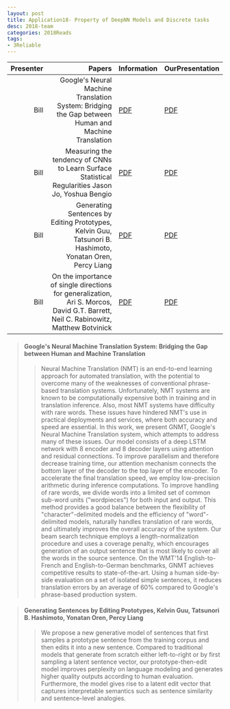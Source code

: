 ```yaml
---
layout: post
title: Application18- Property of DeepNN Models and Discrete tasks 
desc: 2018-team
categories: 2018Reads
tags:
- 3Reliable
---
```



| Presenter | Papers | Information| OurPresentation |
| -----: | ----------: | :----- | :----- |
| Bill | Google's Neural Machine Translation System: Bridging the Gap between Human and Machine Translation | [PDF](https://arxiv.org/abs/1609.08144) |  [PDF]({{site.baseurl}}/MoreTalksTeam/Bill/18.02.09_GoogleNMT.pdf) | 
| Bill |  Measuring the tendency of CNNs to Learn Surface Statistical Regularities Jason Jo, Yoshua Bengio | [PDF](https://arxiv.org/abs/1711.11561) |  [PDF]({{site.baseurl}}/MoreTalksTeam/Bill/18.02.16_CNNRegularity.pdf) | 
| Bill | Generating Sentences by Editing Prototypes, Kelvin Guu, Tatsunori B. Hashimoto, Yonatan Oren, Percy Liang  | [PDF](https://arxiv.org/abs/1709.08878) |  [PDF]({{site.baseurl}}/MoreTalksTeam/Bill/18.01.25_PrototypeEdit.pdf) | 
| Bill | On the importance of single directions for generalization, Ari S. Morcos, David G.T. Barrett, Neil C. Rabinowitz, Matthew Botvinick  | [PDF](https://arxiv.org/abs/1803.06959) |  [PDF]({{site.baseurl}}/MoreTalksTeam/Bill/18.04.28_SingleDirections.pdf) | 




> ####   Google's Neural Machine Translation System: Bridging the Gap between Human and Machine Translation
>> Neural Machine Translation (NMT) is an end-to-end learning approach for automated translation, with the potential to overcome many of the weaknesses of conventional phrase-based translation systems. Unfortunately, NMT systems are known to be computationally expensive both in training and in translation inference. Also, most NMT systems have difficulty with rare words. These issues have hindered NMT's use in practical deployments and services, where both accuracy and speed are essential. In this work, we present GNMT, Google's Neural Machine Translation system, which attempts to address many of these issues. Our model consists of a deep LSTM network with 8 encoder and 8 decoder layers using attention and residual connections. To improve parallelism and therefore decrease training time, our attention mechanism connects the bottom layer of the decoder to the top layer of the encoder. To accelerate the final translation speed, we employ low-precision arithmetic during inference computations. To improve handling of rare words, we divide words into a limited set of common sub-word units ("wordpieces") for both input and output. This method provides a good balance between the flexibility of "character"-delimited models and the efficiency of "word"-delimited models, naturally handles translation of rare words, and ultimately improves the overall accuracy of the system. Our beam search technique employs a length-normalization procedure and uses a coverage penalty, which encourages generation of an output sentence that is most likely to cover all the words in the source sentence. On the WMT'14 English-to-French and English-to-German benchmarks, GNMT achieves competitive results to state-of-the-art. Using a human side-by-side evaluation on a set of isolated simple sentences, it reduces translation errors by an average of 60% compared to Google's phrase-based production system.




> ####  Generating Sentences by Editing Prototypes, Kelvin Guu, Tatsunori B. Hashimoto, Yonatan Oren, Percy Liang 
>> We propose a new generative model of sentences that first samples a prototype sentence from the training corpus and then edits it into a new sentence. Compared to traditional models that generate from scratch either left-to-right or by first sampling a latent sentence vector, our prototype-then-edit model improves perplexity on language modeling and generates higher quality outputs according to human evaluation. Furthermore, the model gives rise to a latent edit vector that captures interpretable semantics such as sentence similarity and sentence-level analogies.
